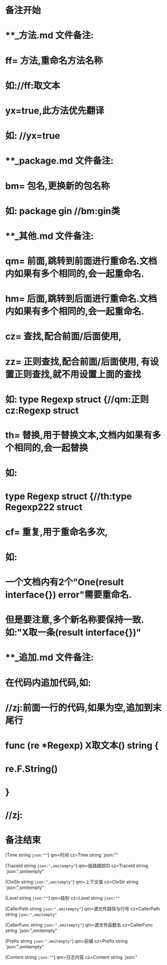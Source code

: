 # 备注开始
# **_方法.md 文件备注:
# ff= 方法,重命名方法名称
# 如://ff:取文本
#
# yx=true,此方法优先翻译
# 如: //yx=true

# **_package.md 文件备注:
# bm= 包名,更换新的包名称 
# 如: package gin //bm:gin类

# **_其他.md 文件备注:
# qm= 前面,跳转到前面进行重命名.文档内如果有多个相同的,会一起重命名.
# hm= 后面,跳转到后面进行重命名.文档内如果有多个相同的,会一起重命名.
# cz= 查找,配合前面/后面使用,
# zz= 正则查找,配合前面/后面使用, 有设置正则查找,就不用设置上面的查找
# 如: type Regexp struct {//qm:正则 cz:Regexp struct
#
# th= 替换,用于替换文本,文档内如果有多个相同的,会一起替换
# 如:
# type Regexp struct {//th:type Regexp222 struct
#
# cf= 重复,用于重命名多次,
# 如: 
# 一个文档内有2个"One(result interface{}) error"需要重命名.
# 但是要注意,多个新名称要保持一致. 如:"X取一条(result interface{})"

# **_追加.md 文件备注:
# 在代码内追加代码,如:
# //zj:前面一行的代码,如果为空,追加到末尾行
# func (re *Regexp) X取文本() string { 
# re.F.String()
# }
# //zj:
# 备注结束

[Time string `json:""`]
qm=时间
cz=Time string `json:""

[TraceId string `json:",omitempty"`]
qm=链路跟踪ID
cz=TraceId string `json:",omitempty"

[CtxStr string `json:",omitempty"`]
qm=上下文值
cz=CtxStr string `json:",omitempty"

[Level string `json:""`]
qm=级别
cz=Level string `json:""`

[CallerPath string `json:",omitempty"`]
qm=源文件路径与行号
cz=CallerPath string `json:",omitempty"`

[CallerFunc string `json:",omitempty"`]
qm=源文件函数名
cz=CallerFunc string `json:",omitempty"

[Prefix string `json:",omitempty"`]
qm=前缀
cz=Prefix string `json:",omitempty"

[Content string `json:""`]
qm=日志内容
cz=Content string `json:"
